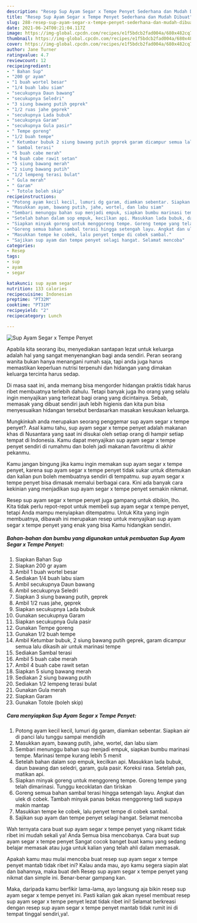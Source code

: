 ```yaml
---
description: "Resep Sup Ayam Segar x Tempe Penyet Sederhana dan Mudah Dibuat"
title: "Resep Sup Ayam Segar x Tempe Penyet Sederhana dan Mudah Dibuat"
slug: 288-resep-sup-ayam-segar-x-tempe-penyet-sederhana-dan-mudah-dibuat
date: 2021-06-24T00:21:04.117Z
image: https://img-global.cpcdn.com/recipes/e1f5bdcb2fad004a/680x482cq70/sup-ayam-segar-x-tempe-penyet-foto-resep-utama.jpg
thumbnail: https://img-global.cpcdn.com/recipes/e1f5bdcb2fad004a/680x482cq70/sup-ayam-segar-x-tempe-penyet-foto-resep-utama.jpg
cover: https://img-global.cpcdn.com/recipes/e1f5bdcb2fad004a/680x482cq70/sup-ayam-segar-x-tempe-penyet-foto-resep-utama.jpg
author: Jane Turner
ratingvalue: 4.7
reviewcount: 12
recipeingredient:
- " Bahan Sup"
- "200 gr ayam"
- "1 buah wortel besar"
- "1/4 buah labu siam"
- "secukupnya Daun bawang"
- "secukupnya Seledri"
- "3 siung bawang putih geprek"
- "1/2 ruas jahe geprek"
- "secukupnya Lada bubuk"
- "secukupnya Garam"
- "secukupnya Gula pasir"
- " Tempe goreng"
- "1/2 buah tempe"
- " Ketumbar bubuk 2 siung bawang putih geprek garam dicampur semua lalu dikasih air untuk marinasi tempe"
- " Sambal terasi"
- "5 buah cabe merah"
- "4 buah cabe rawit setan"
- "5 siung bawang merah"
- "2 siung bawang putih"
- "1/2 lempeng terasi bulat"
- " Gula merah"
- " Garam"
- " Totole boleh skip"
recipeinstructions:
- "Potong ayam kecil kecil, lumuri dg garam, diamkan sebentar. Siapkan air di panci lalu tunggu sampai mendidih"
- "Masukkan ayam, bawang putih, jahe, wortel, dan labu siam"
- "Sembari menunggu bahan sup menjadi empuk, siapkan bumbu marinasi tempe. Marinasi tempe kurang lebih 5 menit"
- "Setelah bahan dalam sop empuk, kecilkan api. Masukkan lada bubuk, daun bawang dan seledri, garam, gula pasir. Koreksi rasa. Setelah pas, matikan api."
- "Siapkan minyak goreng untuk menggoreng tempe. Goreng tempe yang telah dimarinasi. Tunggu kecoklatan dan tiriskan"
- "Goreng semua bahan sambal terasi hingga setengah layu. Angkat dan ulek di cobek. Tambah minyak panas bekas menggoreng tadi supaya makin mantap"
- "Masukkan tempe ke cobek, lalu penyet tempe di cobek sambal."
- "Sajikan sup ayam dan tempe penyet selagi hangat. Selamat mencoba"
categories:
- Resep
tags:
- sup
- ayam
- segar

katakunci: sup ayam segar 
nutrition: 133 calories
recipecuisine: Indonesian
preptime: "PT32M"
cooktime: "PT31M"
recipeyield: "2"
recipecategory: Lunch

---
```



![Sup Ayam Segar x Tempe Penyet](https://img-global.cpcdn.com/recipes/e1f5bdcb2fad004a/680x482cq70/sup-ayam-segar-x-tempe-penyet-foto-resep-utama.jpg)

Apabila kita seorang ibu, menyediakan santapan lezat untuk keluarga adalah hal yang sangat menyenangkan bagi anda sendiri. Peran seorang  wanita bukan hanya menangani rumah saja, tapi anda juga harus memastikan keperluan nutrisi terpenuhi dan hidangan yang dimakan keluarga tercinta harus sedap.

Di masa  saat ini, anda memang bisa mengorder hidangan praktis tidak harus ribet membuatnya terlebih dahulu. Tetapi banyak juga lho orang yang selalu ingin menyajikan yang terlezat bagi orang yang dicintainya. Sebab, memasak yang dibuat sendiri jauh lebih higienis dan kita pun bisa menyesuaikan hidangan tersebut berdasarkan masakan kesukaan keluarga. 



Mungkinkah anda merupakan seorang penggemar sup ayam segar x tempe penyet?. Asal kamu tahu, sup ayam segar x tempe penyet adalah makanan khas di Nusantara yang saat ini disukai oleh setiap orang di hampir setiap tempat di Indonesia. Kamu dapat menyajikan sup ayam segar x tempe penyet sendiri di rumahmu dan boleh jadi makanan favoritmu di akhir pekanmu.

Kamu jangan bingung jika kamu ingin memakan sup ayam segar x tempe penyet, karena sup ayam segar x tempe penyet tidak sukar untuk ditemukan dan kalian pun boleh membuatnya sendiri di tempatmu. sup ayam segar x tempe penyet bisa dimasak memalui berbagai cara. Kini ada banyak cara kekinian yang menjadikan sup ayam segar x tempe penyet semakin nikmat.

Resep sup ayam segar x tempe penyet juga gampang untuk dibikin, lho. Kita tidak perlu repot-repot untuk membeli sup ayam segar x tempe penyet, tetapi Anda mampu menyiapkan ditempatmu. Untuk Kita yang ingin membuatnya, dibawah ini merupakan resep untuk menyajikan sup ayam segar x tempe penyet yang enak yang bisa Kamu hidangkan sendiri.

<!--inarticleads1-->

##### Bahan-bahan dan bumbu yang digunakan untuk pembuatan Sup Ayam Segar x Tempe Penyet:

1. Siapkan  Bahan Sup
1. Siapkan 200 gr ayam
1. Ambil 1 buah wortel besar
1. Sediakan 1/4 buah labu siam
1. Ambil secukupnya Daun bawang
1. Ambil secukupnya Seledri
1. Siapkan 3 siung bawang putih, geprek
1. Ambil 1/2 ruas jahe, geprek
1. Siapkan secukupnya Lada bubuk
1. Gunakan secukupnya Garam
1. Siapkan secukupnya Gula pasir
1. Gunakan  Tempe goreng
1. Gunakan 1/2 buah tempe
1. Ambil  Ketumbar bubuk, 2 siung bawang putih geprek, garam dicampur semua lalu dikasih air untuk marinasi tempe
1. Sediakan  Sambal terasi
1. Ambil 5 buah cabe merah
1. Ambil 4 buah cabe rawit setan
1. Siapkan 5 siung bawang merah
1. Sediakan 2 siung bawang putih
1. Sediakan 1/2 lempeng terasi bulat
1. Gunakan  Gula merah
1. Siapkan  Garam
1. Gunakan  Totole (boleh skip)




<!--inarticleads2-->

##### Cara menyiapkan Sup Ayam Segar x Tempe Penyet:

1. Potong ayam kecil kecil, lumuri dg garam, diamkan sebentar. Siapkan air di panci lalu tunggu sampai mendidih
1. Masukkan ayam, bawang putih, jahe, wortel, dan labu siam
1. Sembari menunggu bahan sup menjadi empuk, siapkan bumbu marinasi tempe. Marinasi tempe kurang lebih 5 menit
1. Setelah bahan dalam sop empuk, kecilkan api. Masukkan lada bubuk, daun bawang dan seledri, garam, gula pasir. Koreksi rasa. Setelah pas, matikan api.
1. Siapkan minyak goreng untuk menggoreng tempe. Goreng tempe yang telah dimarinasi. Tunggu kecoklatan dan tiriskan
1. Goreng semua bahan sambal terasi hingga setengah layu. Angkat dan ulek di cobek. Tambah minyak panas bekas menggoreng tadi supaya makin mantap
1. Masukkan tempe ke cobek, lalu penyet tempe di cobek sambal.
1. Sajikan sup ayam dan tempe penyet selagi hangat. Selamat mencoba




Wah ternyata cara buat sup ayam segar x tempe penyet yang nikamt tidak ribet ini mudah sekali ya! Anda Semua bisa mencobanya. Cara buat sup ayam segar x tempe penyet Sangat cocok banget buat kamu yang sedang belajar memasak atau juga untuk kalian yang telah ahli dalam memasak.

Apakah kamu mau mulai mencoba buat resep sup ayam segar x tempe penyet mantab tidak ribet ini? Kalau anda mau, ayo kamu segera siapin alat dan bahannya, maka buat deh Resep sup ayam segar x tempe penyet yang nikmat dan simple ini. Benar-benar gampang kan. 

Maka, daripada kamu berfikir lama-lama, ayo langsung aja bikin resep sup ayam segar x tempe penyet ini. Pasti kalian gak akan nyesel membuat resep sup ayam segar x tempe penyet lezat tidak ribet ini! Selamat berkreasi dengan resep sup ayam segar x tempe penyet mantab tidak rumit ini di tempat tinggal sendiri,ya!.

